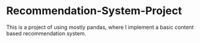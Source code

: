 # Recommendation-System-Project
This is a project of using mostly pandas, where I implement a basic content based recommendation system. 
